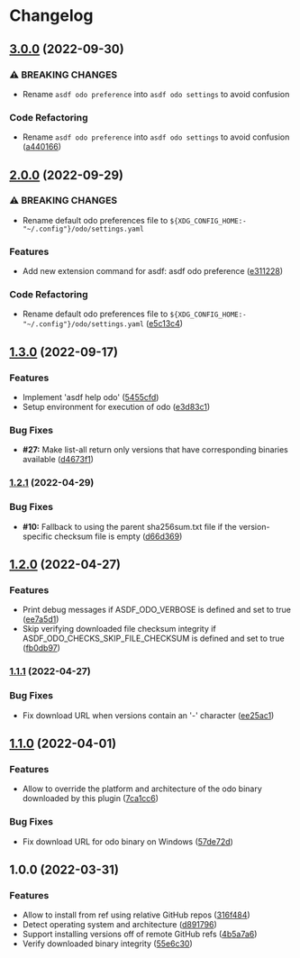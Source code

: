 # Changelog

## [3.0.0](https://github.com/rm3l/asdf-odo/compare/v2.0.0...v3.0.0) (2022-09-30)


### ⚠ BREAKING CHANGES

* Rename `asdf odo preference` into `asdf odo settings` to avoid confusion

### Code Refactoring

* Rename `asdf odo preference` into `asdf odo settings` to avoid confusion ([a440166](https://github.com/rm3l/asdf-odo/commit/a440166288f03941a870d5b5bcd659236a237ebb))

## [2.0.0](https://github.com/rm3l/asdf-odo/compare/v1.3.0...v2.0.0) (2022-09-29)


### ⚠ BREAKING CHANGES

* Rename default odo preferences file to `${XDG_CONFIG_HOME:-"~/.config"}/odo/settings.yaml`

### Features

* Add new extension command for asdf: asdf odo preference ([e311228](https://github.com/rm3l/asdf-odo/commit/e311228b37948dba05a097ea758e7d3c1dba6700))


### Code Refactoring

* Rename default odo preferences file to `${XDG_CONFIG_HOME:-"~/.config"}/odo/settings.yaml` ([e5c13c4](https://github.com/rm3l/asdf-odo/commit/e5c13c493bc076ba073d1765c2121d6e0b1cbf44))

## [1.3.0](https://github.com/rm3l/asdf-odo/compare/v1.2.1...v1.3.0) (2022-09-17)


### Features

* Implement 'asdf help odo' ([5455cfd](https://github.com/rm3l/asdf-odo/commit/5455cfd351a0170f9d3575b67e51d511b7a3c8a8))
* Setup environment for execution of odo ([e3d83c1](https://github.com/rm3l/asdf-odo/commit/e3d83c1dc049abaab5032d1169521d3f4d8ef5f3))


### Bug Fixes

* **#27:** Make list-all return only versions that have corresponding binaries available ([d4673f1](https://github.com/rm3l/asdf-odo/commit/d4673f18bba6c483e077b1bd37c38bf2d493c5f1))

### [1.2.1](https://github.com/rm3l/asdf-odo/compare/v1.2.0...v1.2.1) (2022-04-29)


### Bug Fixes

* **#10:** Fallback to using the parent sha256sum.txt file if the version-specific checksum file is empty ([d66d369](https://github.com/rm3l/asdf-odo/commit/d66d36918cc735e3099d179a4293dd403f469b96))

## [1.2.0](https://github.com/rm3l/asdf-odo/compare/v1.1.1...v1.2.0) (2022-04-27)


### Features

* Print debug messages if ASDF_ODO_VERBOSE is defined and set to true ([ee7a5d1](https://github.com/rm3l/asdf-odo/commit/ee7a5d17a3ea3f04bad6ff57fb1a307da1bfec00))
* Skip verifying downloaded file checksum integrity if ASDF_ODO_CHECKS_SKIP_FILE_CHECKSUM is defined and set to true ([fb0db97](https://github.com/rm3l/asdf-odo/commit/fb0db97935639586c7454a6c2e50dc984292cfed))

### [1.1.1](https://github.com/rm3l/asdf-odo/compare/v1.1.0...v1.1.1) (2022-04-27)


### Bug Fixes

* Fix download URL when versions contain an '-' character ([ee25ac1](https://github.com/rm3l/asdf-odo/commit/ee25ac122a38dd9c17f92462c0501b21a2c8d606))

## [1.1.0](https://www.github.com/rm3l/asdf-odo/compare/v1.0.0...v1.1.0) (2022-04-01)


### Features

* Allow to override the platform and architecture of the odo binary downloaded by this plugin ([7ca1cc6](https://www.github.com/rm3l/asdf-odo/commit/7ca1cc6ee00a5a43581ed55d00d484f6c6c03b02))


### Bug Fixes

* Fix download URL for odo binary on Windows ([57de72d](https://www.github.com/rm3l/asdf-odo/commit/57de72d2cc5021884ba6ee6dd7ca6ea1bfddbfcc))

## 1.0.0 (2022-03-31)


### Features

* Allow to install from ref using relative GitHub repos ([316f484](https://www.github.com/rm3l/asdf-odo/commit/316f48449b45c8c6e54516c86b46970ef862cb9e))
* Detect operating system and architecture ([d891796](https://www.github.com/rm3l/asdf-odo/commit/d891796514a2767d3cfec85bdb46d17b842fad82))
* Support installing versions off of remote GitHub refs ([4b5a7a6](https://www.github.com/rm3l/asdf-odo/commit/4b5a7a64bf743c8877ab3e07388a97d11e1cbf7e))
* Verify downloaded binary integrity ([55e6c30](https://www.github.com/rm3l/asdf-odo/commit/55e6c30056bfc2af17c87e1e7735f5be3d4d02c5))
